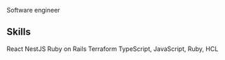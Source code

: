 Software engineer

## Skills
React
NestJS
Ruby on Rails
Terraform
TypeScript, JavaScript, Ruby, HCL
